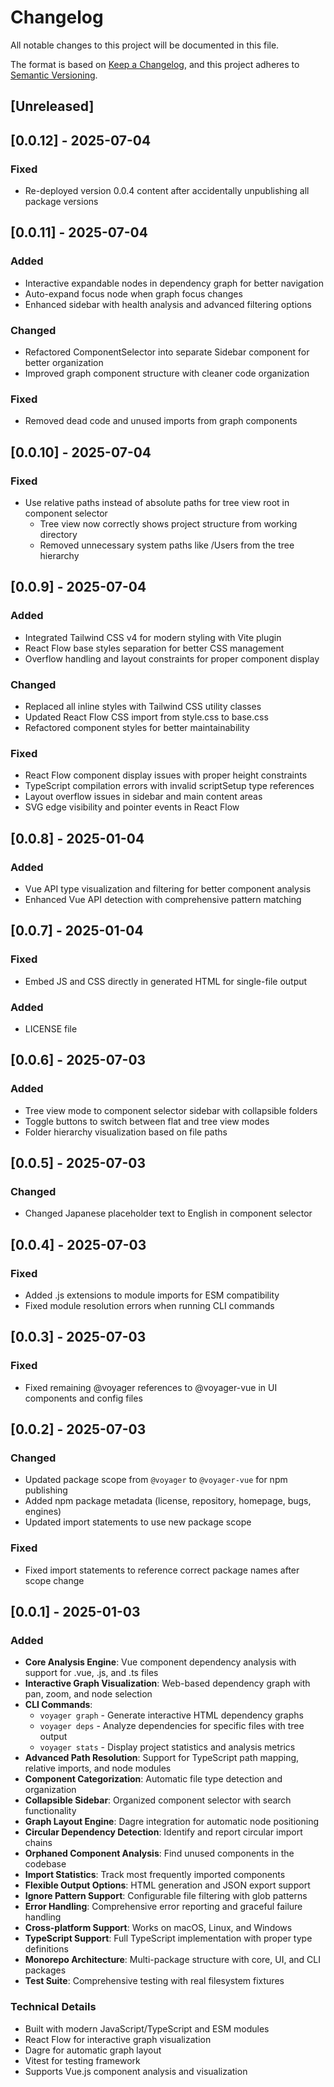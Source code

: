 # Changelog

All notable changes to this project will be documented in this file.

The format is based on [Keep a Changelog](https://keepachangelog.com/en/1.0.0/),
and this project adheres to [Semantic Versioning](https://semver.org/spec/v2.0.0.html).

## [Unreleased]

## [0.0.12] - 2025-07-04

### Fixed
- Re-deployed version 0.0.4 content after accidentally unpublishing all package versions

## [0.0.11] - 2025-07-04

### Added
- Interactive expandable nodes in dependency graph for better navigation
- Auto-expand focus node when graph focus changes
- Enhanced sidebar with health analysis and advanced filtering options

### Changed
- Refactored ComponentSelector into separate Sidebar component for better organization
- Improved graph component structure with cleaner code organization

### Fixed
- Removed dead code and unused imports from graph components

## [0.0.10] - 2025-07-04

### Fixed
- Use relative paths instead of absolute paths for tree view root in component selector
  - Tree view now correctly shows project structure from working directory
  - Removed unnecessary system paths like /Users from the tree hierarchy

## [0.0.9] - 2025-07-04

### Added
- Integrated Tailwind CSS v4 for modern styling with Vite plugin
- React Flow base styles separation for better CSS management
- Overflow handling and layout constraints for proper component display

### Changed
- Replaced all inline styles with Tailwind CSS utility classes
- Updated React Flow CSS import from style.css to base.css
- Refactored component styles for better maintainability

### Fixed
- React Flow component display issues with proper height constraints
- TypeScript compilation errors with invalid scriptSetup type references
- Layout overflow issues in sidebar and main content areas
- SVG edge visibility and pointer events in React Flow

## [0.0.8] - 2025-01-04

### Added
- Vue API type visualization and filtering for better component analysis
- Enhanced Vue API detection with comprehensive pattern matching

## [0.0.7] - 2025-01-04

### Fixed
- Embed JS and CSS directly in generated HTML for single-file output

### Added
- LICENSE file

## [0.0.6] - 2025-07-03

### Added
- Tree view mode to component selector sidebar with collapsible folders
- Toggle buttons to switch between flat and tree view modes
- Folder hierarchy visualization based on file paths

## [0.0.5] - 2025-07-03

### Changed
- Changed Japanese placeholder text to English in component selector

## [0.0.4] - 2025-07-03

### Fixed
- Added .js extensions to module imports for ESM compatibility
- Fixed module resolution errors when running CLI commands

## [0.0.3] - 2025-07-03

### Fixed
- Fixed remaining @voyager references to @voyager-vue in UI components and config files

## [0.0.2] - 2025-07-03

### Changed
- Updated package scope from `@voyager` to `@voyager-vue` for npm publishing
- Added npm package metadata (license, repository, homepage, bugs, engines)
- Updated import statements to use new package scope

### Fixed
- Fixed import statements to reference correct package names after scope change

## [0.0.1] - 2025-01-03

### Added

- **Core Analysis Engine**: Vue component dependency analysis with support for .vue, .js, and .ts files
- **Interactive Graph Visualization**: Web-based dependency graph with pan, zoom, and node selection
- **CLI Commands**:
  - `voyager graph` - Generate interactive HTML dependency graphs
  - `voyager deps` - Analyze dependencies for specific files with tree output
  - `voyager stats` - Display project statistics and analysis metrics
- **Advanced Path Resolution**: Support for TypeScript path mapping, relative imports, and node modules
- **Component Categorization**: Automatic file type detection and organization
- **Collapsible Sidebar**: Organized component selector with search functionality
- **Graph Layout Engine**: Dagre integration for automatic node positioning
- **Circular Dependency Detection**: Identify and report circular import chains
- **Orphaned Component Analysis**: Find unused components in the codebase
- **Import Statistics**: Track most frequently imported components
- **Flexible Output Options**: HTML generation and JSON export support
- **Ignore Pattern Support**: Configurable file filtering with glob patterns
- **Error Handling**: Comprehensive error reporting and graceful failure handling
- **Cross-platform Support**: Works on macOS, Linux, and Windows
- **TypeScript Support**: Full TypeScript implementation with proper type definitions
- **Monorepo Architecture**: Multi-package structure with core, UI, and CLI packages
- **Test Suite**: Comprehensive testing with real filesystem fixtures

### Technical Details

- Built with modern JavaScript/TypeScript and ESM modules
- React Flow for interactive graph visualization
- Dagre for automatic graph layout
- Vitest for testing framework
- Supports Vue.js component analysis and visualization
